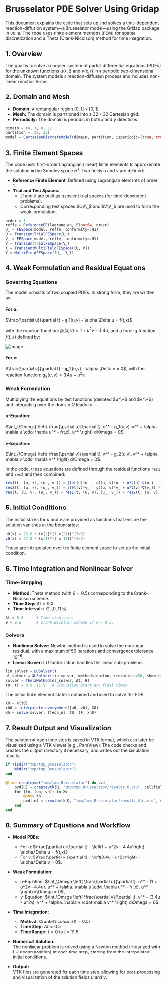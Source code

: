 # Brusselator PDE Solver Using Gridap

This document explains the code that sets up and solves a time-dependent reaction-diffusion system—a Brusselator model—using the Gridap package in Julia. The code uses finite element methods (FEM) for spatial discretization and a Theta (Crank-Nicolson) method for time integration.

## 1. Overview

The goal is to solve a coupled system of partial differential equations (PDEs) for the unknown functions $u(x,t)$ and $v(x,t)$ in a periodic two-dimensional domain. The system models a reaction-diffusion process and includes non-linear reaction terms.

## 2. Domain and Mesh

- **Domain:** A rectangular region $[0,1] \times [0,1]$  
- **Mesh:** The domain is partitioned into a $32 \times 32$ Cartesian grid.  
- **Periodicity:** The domain is periodic in both $x$ and $y$ directions.

```julia
dimain = (0, 1, 0, 1)
partition = (32, 32)
model = CartesianDiscreteModel(dimain, partition, isperiodic=(true, true))
```

## 3. Finite Element Spaces

The code uses first-order Lagrangian (linear) finite elements to approximate the solution in the Sobolev space $H^1$. Two fields $u$ and $v$ are defined:

- **Reference Finite Element:** Defined using Lagrangian elements of order 1.
- **Trial and Test Spaces:**  
  - $U$ and $V$ are built as transient trial spaces (for time-dependent problems).  
  - Corresponding test spaces $U\\\_$ and $V\\\_$ are used to form the weak formulation.

```julia
order = 1
reffe = ReferenceFE(lagrangian, Float64, order)
U_ = FESpace(model, reffe, conformity=:H1)
U = TransientTrialFESpace(U_)
V_ = FESpace(model, reffe, conformity=:H1)
V = TransientTrialFESpace(V_)
X = TransientMultiFieldFESpace([U, V])
Y = MultiFieldFESpace([U_, V_])
```

## 4. Weak Formulation and Residual Equations

### Governing Equations

The model consists of two coupled PDEs. In strong form, they are written as:

#### For $u$:
$\frac{\partial u}{\partial t} - g_1(u,v) - \alpha \Delta u = f(t,x)$

with the reaction function:
$g_1(u,v) = 1 + u^2v - 4.4u$,
and a forcing function $f(t,x)$ defined by:

![image](https://github.com/user-attachments/assets/4fa778bd-685e-4ca4-8912-e174febd544e)

#### For $v$:
$\frac{\partial v}{\partial t} - g_2(u,v) - \alpha \Delta v = 0$,
with the reaction function:
$g_2(u,v) = 3.4u - u^2v$.

### Weak Formulation

Multiplying the equations by test functions (denoted $u^\*$ and $v^\*$) and integrating over the domain $\Omega$ leads to:

#### $u$-Equation:
$\int_{\Omega} \left( \frac{\partial u}{\partial t}. u^* - g_1(u,v). u^* + \alpha \nabla u \cdot \nabla u^* - f(t,x). u^* \right) d\Omega = 0$,

#### $v$-Equation:
$\int_{\Omega} \left( \frac{\partial v}{\partial t}. v^* - g_2(u,v). v^* + \alpha \nabla v \cdot \nabla v^* \right) d\Omega = 0$.

In the code, these equations are defined through the residual functions `res1` and `res2` and then combined:

```julia
res1(t, (u, v), (u_, v_)) = ∫(∂t(u)*u_ - g1(u, v)*u_ + α*∇(u)⋅∇(u_) - f_t(t)*u_) * dΩ
res2(t, (u, v), (u_, v_)) = ∫(∂t(v)*v_ - g2(u, v)*v_ + α*∇(v)⋅∇(v_)) * dΩ
res(t, (u, v), (u_, v_)) = res1(t, (u, v), (u_, v_)) + res2(t, (u, v), (u_, v_))
```

## 5. Initial Conditions

The initial states for $u$ and $v$ are provided as functions that ensure the solution vanishes at the boundaries:

```julia
u0(x) = 22.0 * (x[2]*(1-x[2]))^(3/2)
v0(x) = 27.0 * (x[1]*(1-x[1]))^(3/2)
```

These are interpolated over the finite element space to set up the initial condition.

## 6. Time Integration and Nonlinear Solver

### Time-Stepping

- **Method:** Theta method (with $\theta = 0.5$) corresponding to the Crank-Nicolson scheme.
- **Time Step:** $\Delta t = 0.5$
- **Time Interval:** $t \in [0, 11.5]$

```julia
Δt = 0.5      # Time step size.
θ = 0.5       # Crank-Nicolson scheme if θ = 0.5.
```

### Solvers

- **Nonlinear Solver:** Newton method is used to solve the nonlinear residual, with a maximum of 50 iterations and convergence tolerance $10^{-6}$.
- **Linear Solver:** LU factorization handles the linear sub-problems.

```julia
lin_solver = LUSolver()
nl_solver = NLSolver(lin_solver, method=:newton, iterations=50, show_trace=true, ftol=1e-6)
solver = ThetaMethod(nl_solver, Δt, θ)
t0, tF = 0.0, 11.5   # Simulation start and final times.
```

The initial finite element state is obtained and used to solve the PDE:

```julia
X0 = X(t0)
xh0 = interpolate_everywhere([u0, v0], X0)
Xh = solve(solver, tfeop_nl, t0, tF, xh0)
```

## 7. Result Output and Visualization

The solution at each time step is saved in VTK format, which can later be visualized using a VTK viewer (e.g., ParaView). The code checks and creates the output directory if necessary, and writes out the simulation results.

```julia
if !isdir("tmp/tmp_Brusselator")
    mkdir("tmp/tmp_Brusselator")
end

@time createpvd("tmp/tmp_Brusselator") do pvd
    pvd[0] = createvtk(Ω, "tmp/tmp_Brusselator/results_0.vtu", cellfields=["u" => xh0[1], "v" => xh0[2]])
    for (tn, (un, vn)) in Xh
        @show tn
        pvd[tn] = createvtk(Ω, "tmp/tmp_Brusselator/results_$tn.vtu", cellfields=["u" => un, "v" => vn])
    end
end
```

## 8. Summary of Equations and Workflow

- **Model PDEs:**
  - For $u$:
    $\frac{\partial u}{\partial t} - \left(1 + u^2v - 4.4u\right) - \alpha.\Delta u = f(t,x)$
  - For $v$:
    $\frac{\partial v}{\partial t} - \left(3.4u - u^2v\right) - \alpha.\Delta v = 0$.

- **Weak Formulation:**
  - $u$-Equation:
    $\int_\Omega \left( \frac{\partial u}{\partial t}. u^* - (1 + u^2v - 4.4u). u^* + \alpha. \nabla u \cdot \nabla u^* - f(t,x). u^* \right) d\Omega = 0$,
  - $v$-Equation:
    $\int_\Omega \left( \frac{\partial v}{\partial t}. v^* - (3.4u - u^2v). v^* + \alpha. \nabla v \cdot \nabla v^* \right) d\Omega = 0$.

- **Time Integration:**
  - **Method:** Crank-Nicolson ($\theta = 0.5$)
  - **Time Step:** $\Delta t = 0.5$
  - **Time Range:** $t = 0$ to $t = 11.5$

- **Numerical Solution:**  
  The nonlinear problem is solved using a Newton method (linearized with LU decomposition) at each time step, starting from the interpolated initial conditions.

- **Output:**  
  VTK files are generated for each time step, allowing for post-processing and visualization of the solution fields $u$ and $v$.
